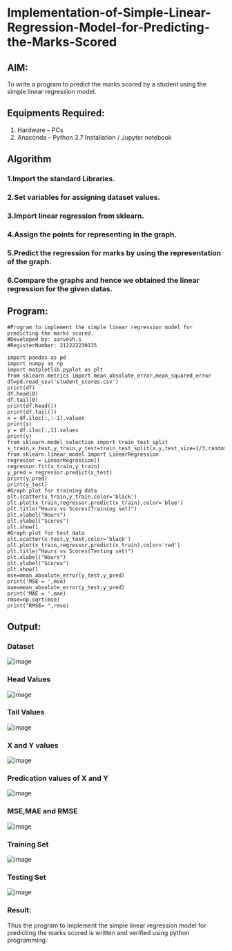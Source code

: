 # Implementation-of-Simple-Linear-Regression-Model-for-Predicting-the-Marks-Scored

## AIM:
To write a program to predict the marks scored by a student using the simple linear regression model.

## Equipments Required:
1. Hardware – PCs
2. Anaconda – Python 3.7 Installation / Jupyter notebook

## Algorithm
### 1.Import the standard Libraries.
### 2.Set variables for assigning dataset values.
### 3.Import linear regression from sklearn.
### 4.Assign the points for representing in the graph.
### 5.Predict the regression for marks by using the representation of the graph.
### 6.Compare the graphs and hence we obtained the linear regression for the given datas.
## Program:
```
#Program to implement the simple linear regression model for predicting the marks scored.
#Developed by: sarvesh.s
#RegisterNumber: 212222230135

import pandas as pd
import numpy as np
import matplotlib.pyplot as plt
from sklearn.metrics import mean_absolute_error,mean_squared_error
df=pd.read_csv('student_scores.csv')
print(df)
df.head(0)
df.tail(0)
print(df.head())
print(df.tail())
x = df.iloc[:,:-1].values
print(x)
y = df.iloc[:,1].values
print(y)
from sklearn.model_selection import train_test_split
x_train,x_test,y_train,y_test=train_test_split(x,y,test_size=1/3,random_state=0)
from sklearn.linear_model import LinearRegression
regressor = LinearRegression()
regressor.fit(x_train,y_train)
y_pred = regressor.predict(x_test)
print(y_pred)
print(y_test)
#Graph plot for training data
plt.scatter(x_train,y_train,color='black')
plt.plot(x_train,regressor.predict(x_train),color='blue')
plt.title("Hours vs Scores(Training set)")
plt.xlabel("Hours")
plt.ylabel("Scores")
plt.show()
#Graph plot for test data
plt.scatter(x_test,y_test,color='black')
plt.plot(x_train,regressor.predict(x_train),color='red')
plt.title("Hours vs Scores(Testing set)")
plt.xlabel("Hours")
plt.ylabel("Scores")
plt.show()
mse=mean_absolute_error(y_test,y_pred)
print('MSE = ',mse)
mae=mean_absolute_error(y_test,y_pred)
print('MAE = ',mae)
rmse=np.sqrt(mse)
print("RMSE= ",rmse)
```

## Output:
### Dataset
![image](https://github.com/Afsarjumail/Implementation-of-Simple-Linear-Regression-Model-for-Predicting-the-Marks-Scored/assets/118343395/45fa3abc-3b5c-4053-9552-55c8f5f8f8da)


### Head Values
![image](https://github.com/Afsarjumail/Implementation-of-Simple-Linear-Regression-Model-for-Predicting-the-Marks-Scored/assets/118343395/1a2c1afc-5371-49db-b70a-6cda3275d251)


### Tail Values
![image](https://github.com/Afsarjumail/Implementation-of-Simple-Linear-Regression-Model-for-Predicting-the-Marks-Scored/assets/118343395/131d50d8-8c19-483f-9730-e7906f538cab)


### X and Y values
![image](https://github.com/Afsarjumail/Implementation-of-Simple-Linear-Regression-Model-for-Predicting-the-Marks-Scored/assets/118343395/306fa17d-a2e1-490e-9fcd-e9f096687bcb)


### Predication values of X and Y
![image](https://github.com/Afsarjumail/Implementation-of-Simple-Linear-Regression-Model-for-Predicting-the-Marks-Scored/assets/118343395/ebea550e-caf3-4123-b568-6b28b782e1e6)

### MSE,MAE and RMSE
![image](https://github.com/Afsarjumail/Implementation-of-Simple-Linear-Regression-Model-for-Predicting-the-Marks-Scored/assets/118343395/bfeaaba9-67dc-4bd4-b115-c415495b9d75)

### Training Set
![image](https://github.com/Afsarjumail/Implementation-of-Simple-Linear-Regression-Model-for-Predicting-the-Marks-Scored/assets/118343395/80547da3-660a-4342-ad80-4bff055873d7)


### Testing Set
![image](https://github.com/Afsarjumail/Implementation-of-Simple-Linear-Regression-Model-for-Predicting-the-Marks-Scored/assets/118343395/57ef8870-3a61-4a19-8590-b71d5f29fae8)



### Result:
Thus the program to implement the simple linear regression model for predicting the marks scored is written and verified using python programming.